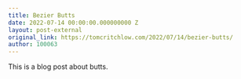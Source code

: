 ```yaml
---
title: Bezier Butts
date: 2022-07-14 00:00:00.000000000 Z
layout: post-external
original_link: https://tomcritchlow.com/2022/07/14/bezier-butts/
author: 100063
---
```


This is a blog post about butts.

